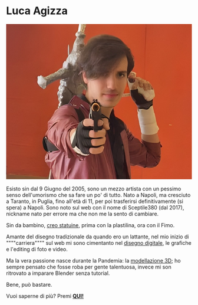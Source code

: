 # Luca Agizza 

![foto-personale](assets/foto_personale.jpg)

Esisto sin dal 9 Giugno del 2005, sono un mezzo artista con un pessimo senso dell'umorismo che sa fare un po' di tutto.
Nato a Napoli, ma cresciuto a Taranto, in Puglia, fino all'età di 11, per poi trasferirsi definitivamente (si spera) a Napoli.
Sono noto sul web con il nome di Sceptile380 (dal 2017), nickname nato per errore ma che non me la sento di cambiare.

Sin da bambino, [creo statuine](../art/fimo_art.md), prima con la plastilina, ora con il Fimo.

Amante del disegno tradizionale da quando ero un lattante, nel mio inizio di """"carriera"""" sul web mi sono cimentanto nel [disegno digitale](../art/art_n_graph.md), le grafiche e l'editing di foto e video.

Ma la vera passione nasce durante la Pandemia: la [modellazione 3D](../art/3d_art.md); 
ho sempre pensato che fosse roba per gente talentuosa, invece mi son ritrovato a imparare Blender senza tutorial.

Bene, può bastare.


Vuoi saperne di più? Premi [**QUI!**](https://youtu.be/79ZK8YrKcZs?si=t6VJ9az43yOAV3l3 "scopri di più...")


